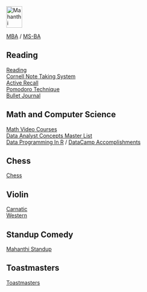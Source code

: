 <img src="https://mahanthibukkapatnam.github.io/pictures/BukkapatnamMahanthi.jpg" alt="Mahanthi" height="57" width="42">

[MBA](https://mahanthibukkapatnam.github.io/mba) / 
[MS-BA](https://mahanthibukkapatnam.github.io/education/msba.html)<br>

## Reading
[Reading](https://mahanthibukkapatnam.github.io/education/reading/howtoread.html) <br>
[Cornell Note Taking System](https://mahanthibukkapatnam.github.io/education/reading/cnts.html) <br>
[Active Recall](https://mahanthibukkapatnam.github.io/education/reading/ac.html) <br>
[Pomodoro Technique](https://francescocirillo.com/pages/pomodoro-technique) <br>
[Bullet Journal](https://bulletjournal.com/) <br>

## Math and Computer Science
[Math Video Courses](https://mahanthibukkapatnam.github.io/education/math.html) <br>
[Data Analyst Concepts Master List](https://mahanthibukkapatnam.github.io/education/DataAnalystConceptMasterList.html) <br>
[Data Programming In R](https://mahanthibukkapatnam.github.io/DataProgrammingInR) / [DataCamp Accomplishments](https://mahanthibukkapatnam.github.io/DataProgrammingInR/DataCamp)

## Chess
[Chess](https://mahanthibukkapatnam.github.io/chess/chess.html) <br>

## Violin
[Carnatic](https://mahanthibukkapatnam.github.io/music/cviolin.html) <br>
[Western](https://mahanthibukkapatnam.github.io/music/wviolin.html) <br>

## Standup Comedy
[Mahanthi Standup](https://www.youtube.com/watch?v=Ly6ncp9FqYo&list=PL52zVFX00xnjXi291Oj9ALCHm0Dj-aCZW) <br>

## Toastmasters
[Toastmasters](https://mahanthibukkapatnam.github.io/tm/tm.html) <br>